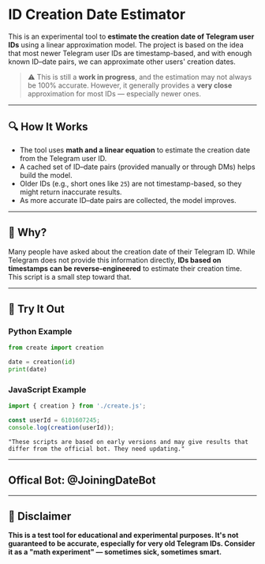 # ID Creation Date Estimator

This is an experimental tool to **estimate the creation date of Telegram user IDs** using a linear approximation model. The project is based on the idea that most newer Telegram user IDs are timestamp-based, and with enough known ID–date pairs, we can approximate other users' creation dates.

> ⚠️ This is still a **work in progress**, and the estimation may not always be 100% accurate. However, it generally provides a **very close** approximation for most IDs — especially newer ones.

---

## 🔍 How It Works

- The tool uses **math and a linear equation** to estimate the creation date from the Telegram user ID.
- A cached set of ID–date pairs (provided manually or through DMs) helps build the model.
- Older IDs (e.g., short ones like `25`) are not timestamp-based, so they might return inaccurate results.
- As more accurate ID–date pairs are collected, the model improves.

---

## 🧠 Why?

Many people have asked about the creation date of their Telegram ID. While Telegram does not provide this information directly, **IDs based on timestamps can be reverse-engineered** to estimate their creation time. This script is a small step toward that.

---

## 🧪 Try It Out

### Python Example

```python
from create import creation

date = creation(id)
print(date)
```

### JavaScript Example

```javascript
import { creation } from './create.js';

const userId = 6101607245;
console.log(creation(userId));
```

```warn⚠️
"These scripts are based on early versions and may give results that differ from the official bot. They need updating."
```

---
**Offical Bot: @JoiningDateBot**
---

---

## 🚧 Disclaimer
**This is a test tool for educational and experimental purposes. It's not guaranteed to be accurate, especially for very old Telegram IDs. Consider it as a "math experiment" — sometimes sick, sometimes smart.**
